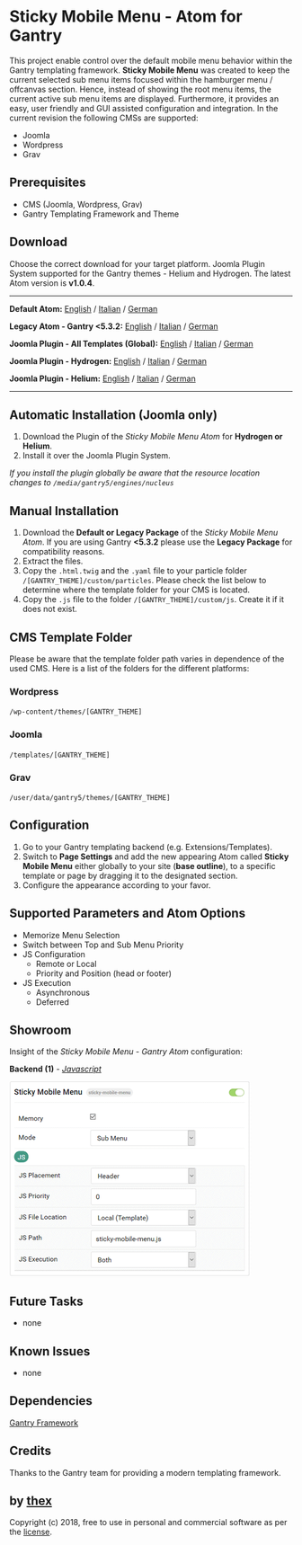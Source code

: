 # Sticky Mobile Menu - Atom for Gantry
This project enable control over the default mobile menu behavior within the Gantry templating framework. **Sticky Mobile Menu** was created to keep the current selected sub menu items focused within the hamburger menu / offcanvas section. Hence, instead of showing the root menu items, the current active sub menu items are displayed. Furthermore, it provides an easy, user friendly and GUI assisted configuration and integration. In the current revision the following CMSs are supported:
* Joomla
* Wordpress
* Grav

## Prerequisites
* CMS (Joomla, Wordpress, Grav)
* Gantry Templating Framework and Theme

## Download
Choose the correct download for your target platform. Joomla Plugin System supported for the Gantry themes - Helium and Hydrogen. The latest Atom version is **v1.0.4**.
___
**Default Atom:**
[English](https://github.com/thexmanxyz/Sticky-Mobile-Menu-Gantry/releases/download/v1.0.4/smm.atom.only.EN.v1.0.4.zip) / [Italian](https://github.com/thexmanxyz/Sticky-Mobile-Menu-Gantry/releases/download/v1.0.4/smm.atom.only.IT.v1.0.4.zip) / [German](https://github.com/thexmanxyz/Sticky-Mobile-Menu-Gantry/releases/download/v1.0.4/smm.atom.only.DE.v1.0.4.zip)

**Legacy Atom - Gantry <5.3.2:**
[English](https://github.com/thexmanxyz/Sticky-Mobile-Menu-Gantry/releases/download/v1.0.4/smm.atom.only.legacy.EN.v1.0.4.zip) / [Italian](https://github.com/thexmanxyz/Sticky-Mobile-Menu-Gantry/releases/download/v1.0.4/smm.atom.only.legacy.IT.v1.0.4.zip) / [German](https://github.com/thexmanxyz/Sticky-Mobile-Menu-Gantry/releases/download/v1.0.4/smm.atom.only.legacy.DE.v1.0.4.zip)

**Joomla Plugin - All Templates (Global):**
[English](https://github.com/thexmanxyz/Sticky-Mobile-Menu-Gantry/releases/download/v1.0.4/smm.j3.global.EN.v1.0.4.zip) / [Italian](https://github.com/thexmanxyz/Sticky-Mobile-Menu-Gantry/releases/download/v1.0.4/smm.j3.global.IT.v1.0.4.zip) / [German](https://github.com/thexmanxyz/Sticky-Mobile-Menu-Gantry/releases/download/v1.0.4/smm.j3.global.DE.v1.0.4.zip)

**Joomla Plugin - Hydrogen:**
[English](https://github.com/thexmanxyz/Sticky-Mobile-Menu-Gantry/releases/download/v1.0.4/smm.j3.hydrogen.EN.v1.0.4.zip) / [Italian](https://github.com/thexmanxyz/Sticky-Mobile-Menu-Gantry/releases/download/v1.0.4/smm.j3.hydrogen.IT.v1.0.4.zip) / [German](https://github.com/thexmanxyz/Sticky-Mobile-Menu-Gantry/releases/download/v1.0.4/smm.j3.hydrogen.DE.v1.0.4.zip)

**Joomla Plugin - Helium:**
[English](https://github.com/thexmanxyz/Sticky-Mobile-Menu-Gantry/releases/download/v1.0.4/smm.j3.helium.EN.v1.0.4.zip) / [Italian](https://github.com/thexmanxyz/Sticky-Mobile-Menu-Gantry/releases/download/v1.0.4/smm.j3.helium.IT.v1.0.4.zip) / [German](https://github.com/thexmanxyz/Sticky-Mobile-Menu-Gantry/releases/download/v1.0.4/smm.j3.helium.DE.v1.0.4.zip)
___

## Automatic Installation (Joomla only)
1. Download the Plugin of the *Sticky Mobile Menu Atom* for **Hydrogen or Helium**.
2. Install it over the Joomla Plugin System.

*If you install the plugin globally be aware that the resource location changes to `/media/gantry5/engines/nucleus`*

## Manual Installation
1. Download the **Default or Legacy Package** of the *Sticky Mobile Menu Atom*. If you are using Gantry **<5.3.2** please use the **Legacy Package** for compatibility reasons.
2. Extract the files.
3. Copy the `.html.twig` and the `.yaml` file to your particle folder `/[GANTRY_THEME]/custom/particles`. Please check the list below to determine where the template folder for your CMS is located.
4. Copy the `.js` file to the folder `/[GANTRY_THEME]/custom/js`. Create it if it does not exist.

## CMS Template Folder
Please be aware that the template folder path varies in dependence of the used CMS. Here is a list of the folders for the different platforms:

### Wordpress
`/wp-content/themes/[GANTRY_THEME]`

### Joomla
`/templates/[GANTRY_THEME]`

### Grav
`/user/data/gantry5/themes/[GANTRY_THEME]`

## Configuration
1. Go to your Gantry templating backend (e.g. Extensions/Templates).
2. Switch to **Page Settings** and add the new appearing Atom called **Sticky Mobile Menu** either globally to your site (**base outline**), to a specific template or page by dragging it to the designated section.
3. Configure the appearance according to your favor.

## Supported Parameters and Atom Options
* Memorize Menu Selection
* Switch between Top and Sub Menu Priority
* JS Configuration
  * Remote or Local
  * Priority and Position (head or footer)
* JS Execution
  * Asynchronous
  * Deferred

## Showroom
Insight of the *Sticky Mobile Menu - Gantry Atom* configuration:

**Backend (1)** - *[Javascript](/screenshots/backend_js.png)*

![1](/screenshots/backend_js.png)

## Future Tasks
* none

## Known Issues
* none

## Dependencies
[Gantry Framework](http://gantry.org/)

## Credits
Thanks to the Gantry team for providing a modern templating framework.

## by [thex](https://github.com/thexmanxyz)
Copyright (c) 2018, free to use in personal and commercial software as per the [license](/LICENSE.md).
